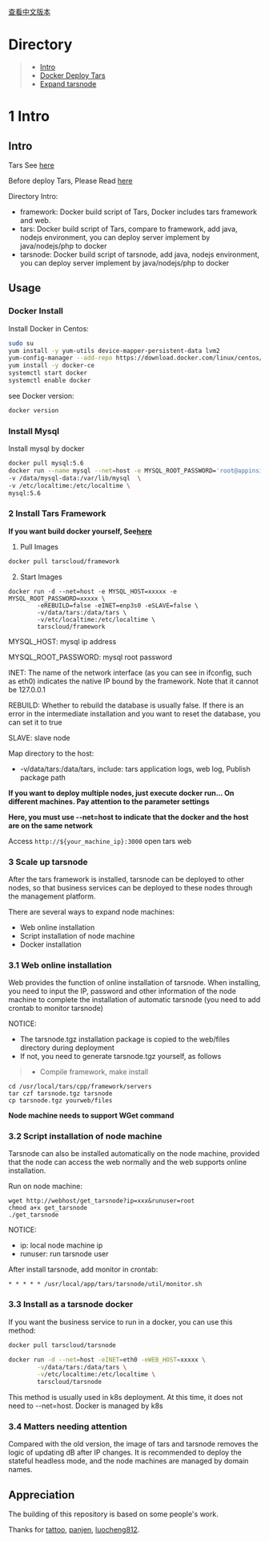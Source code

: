 [查看中文版本](README.zh.md)

# Directory
> * [Intro](#chapter-1)
> * [Docker Deploy Tars](#chapter-2)
> * [Expand tarsnode](#chapter-3)

# 1 <a id="chapter-1"></a>Intro
## Intro

Tars See [here](https://github.com/TarsCloud/Tars/blob/master/Install.md)

Before deploy Tars, Please Read [here](https://github.com/TarsCloud/Tars/blob/master/Deploy.md)

Directory Intro:
- framework: Docker build script of Tars, Docker includes tars framework and web.
- tars: Docker build script of Tars, compare to framework, add java, nodejs environment, you can deploy server implement by java/nodejs/php to docker
- tarsnode: Docker build script of tarsnode, add java, nodejs environment, you can deploy server implement by java/nodejs/php to docker

## Usage
### Docker Install

Install Docker in Centos:

```sh
sudo su
yum install -y yum-utils device-mapper-persistent-data lvm2
yum-config-manager --add-repo https://download.docker.com/linux/centos/docker-ce.repo
yum install -y docker-ce 
systemctl start docker
systemctl enable docker
```

see Docker version:
```sh
docker version
```

### Install Mysql

Install mysql by docker

```sh
docker pull mysql:5.6
docker run --name mysql --net=host -e MYSQL_ROOT_PASSWORD='root@appinside' -d -p 3306:3306 \
-v /data/mysql-data:/var/lib/mysql  \
-v /etc/localtime:/etc/localtime \
mysql:5.6

```
 
### 2 <a id="chapter-2"></a> Install Tars Framework

**If you want build docker yourself, See[here](https://github.com/TarsCloud/Tars/blob/master/Install.zh.md)**

1. Pull Images

```sh
docker pull tarscloud/framework
```

2. Start Images

```
docker run -d --net=host -e MYSQL_HOST=xxxxx -e MYSQL_ROOT_PASSWORD=xxxxx \
        -eREBUILD=false -eINET=enp3s0 -eSLAVE=false \
        -v/data/tars:/data/tars \
        -v/etc/localtime:/etc/localtime \
        tarscloud/framework
```

MYSQL_HOST: mysql ip address

MYSQL_ROOT_PASSWORD: mysql root password

INET: The name of the network interface (as you can see in ifconfig, such as eth0) indicates the native IP bound by the framework. Note that it cannot be 127.0.0.1

REBUILD: Whether to rebuild the database is usually false. If there is an error in the intermediate installation and you want to reset the database, you can set it to true

SLAVE: slave node

Map directory to the host:

- -v/data/tars:/data/tars, include: tars application logs, web log, Publish package path

**If you want to deploy multiple nodes, just execute docker run... On different machines. Pay attention to the parameter settings**

**Here, you must use --net=host to indicate that the docker and the host are on the same network**

Access `http://${your_machine_ip}:3000` open tars web

### 3 <a id="chapter-3"></a>Scale up tarsnode

After the tars framework is installed, tarsnode can be deployed to other nodes, so that business services can be deployed to these nodes through the management platform.

There are several ways to expand node machines:

- Web online installation
- Script installation of node machine
- Docker installation

### 3.1 Web online installation

Web provides the function of online installation of tarsnode. When installing, you need to input the IP, password and other information of the node machine to complete the installation of automatic tarsnode (you need to add crontab to monitor tarsnode)

NOTICE:
- The tarsnode.tgz installation package is copied to the web/files directory during deployment
- If not, you need to generate tarsnode.tgz yourself, as follows
>- Compile framework, make install
```
cd /usr/local/tars/cpp/framework/servers
tar czf tarsnode.tgz tarsnode
cp tarsnode.tgz yourweb/files
```

**Node machine needs to support WGet command**

### 3.2 Script installation of node machine

Tarsnode can also be installed automatically on the node machine, provided that the node can access the web normally and the web supports online installation.

Run on node machine:

```
wget http://webhost/get_tarsnode?ip=xxx&runuser=root
chmod a+x get_tarsnode
./get_tarsnode
```

NOTICE:
- ip: local node machine ip
- runuser: run tarsnode user

After install tarsnode, add monitor in crontab:
```
* * * * * /usr/local/app/tars/tarsnode/util/monitor.sh
```

### 3.3 Install as a tarsnode docker

If you want the business service to run in a docker, you can use this method:

```sh
docker pull tarscloud/tarsnode
```

```sh
docker run -d --net=host -eINET=eth0 -eWEB_HOST=xxxxx \
        -v/data/tars:/data/tars \
        -v/etc/localtime:/etc/localtime \
        tarscloud/tarsnode
```

This method is usually used in k8s deployment. At this time, it does not need to --net=host. Docker is managed by k8s

### 3.4 Matters needing attention

Compared with the old version, the image of tars and tarsnode removes the logic of updating dB after IP changes. It is recommended to deploy the stateful headless mode, and the node machines are managed by domain names.

## Appreciation
The building of this repository is based on some people's work.

Thanks for [tattoo](https://github.com/TarsDocker), [panjen](https://github.com/panjen/docker-tars), [luocheng812](https://github.com/luocheng812/docker_tars).
